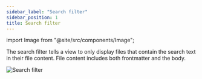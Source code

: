 ```yaml
---
sidebar_label: "Search filter"
sidebar_position: 1
title: Search filter
---
```


import Image from "@site/src/components/Image";

The search filter tells a view to only display files that contain the search text in their file content. File content includes both frontmatter and the body.

<Image src="filters/img/search-filter.png" alt="Search filter" maxWidth="350px"/>
